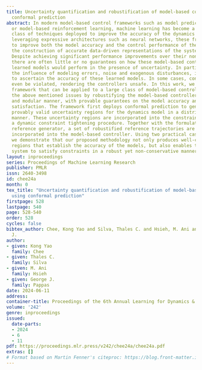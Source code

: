 ```yaml
---
title: Uncertainty quantification and robustification of model-based controllers using
  conformal prediction
abstract: In modern model-based control frameworks such as model predictive control
  or model-based reinforcement learning, machine learning has become a ubiquitous
  class of techniques deployed to improve the accuracy of the dynamics models. By
  leveraging expressive architectures such as neural networks, these frameworks aim
  to improve both the model accuracy and the control performance of the system, through
  the construction of accurate data-driven representations of the system dynamics.
  Despite achieving significant performance improvements over their non-learning counterparts,
  there are often little or no guarantees on how these model-based controllers with
  learned models would perform in the presence of uncertainty. In particular, under
  the influence of modeling errors, noise and exogenous disturbances, it is challenging
  to ascertain the accuracy of these learned models. In some cases, constraints may
  even be violated, rendering the controllers unsafe. In this work, we propose a novel
  framework that can be applied to a large class of model-based controllers and alleviates
  the above mentioned issues by robustifying the model-based controllers in an online
  and modular manner, with provable guarantees on the model accuracy and constraint
  satisfaction. The framework first deploys conformal prediction to generate finite-sample,
  provably valid uncertainty regions for the dynamics model in a distribution-free
  manner. These uncertainty regions are incorporated into the constraints through
  a dynamic constraint tightening procedure. Together with the formulation of a predictive
  reference generator, a set of robustified reference trajectories are generated and
  incorporated into the model-based controller. Using two practical case studies,
  we demonstrate that our proposed methodology not only produces well-calibrated uncertainty
  regions that establish the accuracy of the models, but also enables the closed-loop
  system to satisfy constraints in a robust yet non-conservative manner.
layout: inproceedings
series: Proceedings of Machine Learning Research
publisher: PMLR
issn: 2640-3498
id: chee24a
month: 0
tex_title: "Uncertainty quantification and robustification of model-based controllers
  using conformal prediction"
firstpage: 528
lastpage: 540
page: 528-540
order: 528
cycles: false
bibtex_author: Chee, Kong Yao and Silva, Thales C. and Hsieh, M. Ani and Pappas, George
  J.
author:
- given: Kong Yao
  family: Chee
- given: Thales C.
  family: Silva
- given: M. Ani
  family: Hsieh
- given: George J.
  family: Pappas
date: 2024-06-11
address:
container-title: Proceedings of the 6th Annual Learning for Dynamics & Control Conference
volume: '242'
genre: inproceedings
issued:
  date-parts:
  - 2024
  - 6
  - 11
pdf: https://proceedings.mlr.press/v242/chee24a/chee24a.pdf
extras: []
# Format based on Martin Fenner's citeproc: https://blog.front-matter.io/posts/citeproc-yaml-for-bibliographies/
---
```

